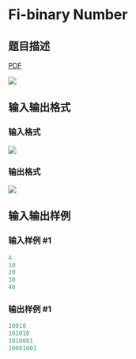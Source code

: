 # Fi-binary Number

## 题目描述

[problemUrl]: https://uva.onlinejudge.org/index.php?option=com_onlinejudge&Itemid=8&category=22&page=show_problem&problem=2030

[PDF](https://uva.onlinejudge.org/external/110/p11089.pdf)

![](https://cdn.luogu.com.cn/upload/vjudge_pic/UVA11089/ba7b28d1731ca16a117e7acc123b46a6d33dec10.png)

## 输入输出格式

### 输入格式

![](https://cdn.luogu.com.cn/upload/vjudge_pic/UVA11089/9fe58bfc5e1fefceea453cba619defc0c35070fd.png)

### 输出格式

![](https://cdn.luogu.com.cn/upload/vjudge_pic/UVA11089/296c5a084c754a80c89518e7570820b9638b57e1.png)

## 输入输出样例

### 输入样例 #1

```cpp
4
10
20
30
40
```


### 输出样例 #1

```cpp
10010
101010
1010001
10001001
```



